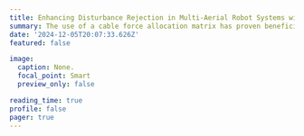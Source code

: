 ```yaml
---
title: Enhancing Disturbance Rejection in Multi-Aerial Robot Systems with Cable-Suspended Loads
summary: The use of a cable force allocation matrix has proven beneficial for human-payload interaction and for maintaining safe robot separation, without compromising payload trajectory tracking. However, there is a lack of studies on the differential cable force allocation matrix, which could further maximize dynamic manipulability and increase disturbance rejection.
date: '2024-12-05T20:07:33.626Z'
featured: false

image:
  caption: None.
  focal_point: Smart
  preview_only: false

reading_time: true
profile: false
pager: true
---
```


